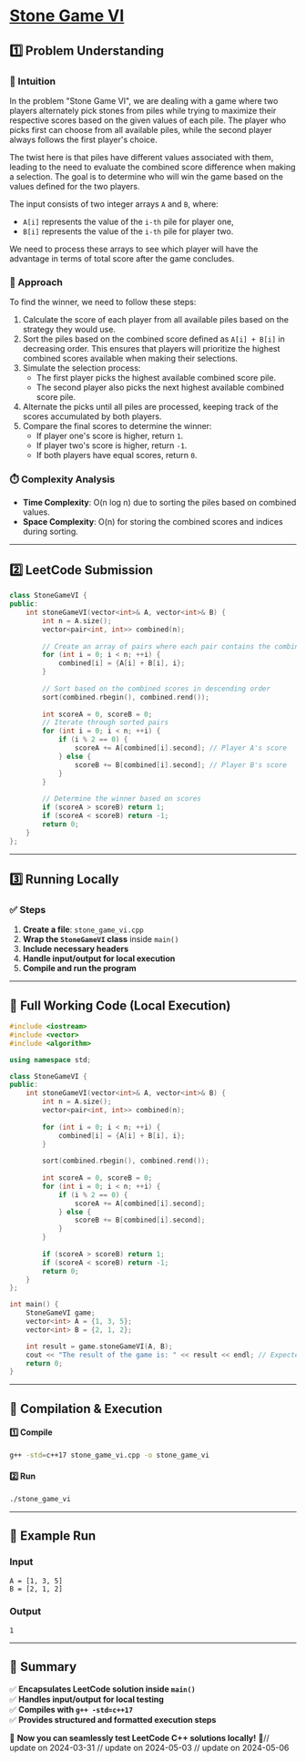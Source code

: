 # **[Stone Game VI](https://leetcode.com/problems/stone-game-vi/description/)**  

## **1️⃣ Problem Understanding**  
### **📌 Intuition**  
In the problem "Stone Game VI", we are dealing with a game where two players alternately pick stones from piles while trying to maximize their respective scores based on the given values of each pile. The player who picks first can choose from all available piles, while the second player always follows the first player's choice.

The twist here is that piles have different values associated with them, leading to the need to evaluate the combined score difference when making a selection. The goal is to determine who will win the game based on the values defined for the two players.

The input consists of two integer arrays `A` and `B`, where:
- `A[i]` represents the value of the `i-th` pile for player one,
- `B[i]` represents the value of the `i-th` pile for player two.

We need to process these arrays to see which player will have the advantage in terms of total score after the game concludes.

### **🚀 Approach**  
To find the winner, we need to follow these steps:
1. Calculate the score of each player from all available piles based on the strategy they would use.
2. Sort the piles based on the combined score defined as `A[i] + B[i]` in decreasing order. This ensures that players will prioritize the highest combined scores available when making their selections.
3. Simulate the selection process:
   - The first player picks the highest available combined score pile.
   - The second player also picks the next highest available combined score pile.
4. Alternate the picks until all piles are processed, keeping track of the scores accumulated by both players.
5. Compare the final scores to determine the winner:
   - If player one's score is higher, return `1`.
   - If player two's score is higher, return `-1`.
   - If both players have equal scores, return `0`.

### **⏱️ Complexity Analysis**  
- **Time Complexity**: O(n log n) due to sorting the piles based on combined values.
- **Space Complexity**: O(n) for storing the combined scores and indices during sorting.

---  

## **2️⃣ LeetCode Submission**  
```cpp
class StoneGameVI {
public:
    int stoneGameVI(vector<int>& A, vector<int>& B) {
        int n = A.size();
        vector<pair<int, int>> combined(n);
        
        // Create an array of pairs where each pair contains the combined score and the index
        for (int i = 0; i < n; ++i) {
            combined[i] = {A[i] + B[i], i};
        }
        
        // Sort based on the combined scores in descending order
        sort(combined.rbegin(), combined.rend());
        
        int scoreA = 0, scoreB = 0;
        // Iterate through sorted pairs
        for (int i = 0; i < n; ++i) {
            if (i % 2 == 0) {
                scoreA += A[combined[i].second]; // Player A's score
            } else {
                scoreB += B[combined[i].second]; // Player B's score
            }
        }
        
        // Determine the winner based on scores
        if (scoreA > scoreB) return 1;
        if (scoreA < scoreB) return -1;
        return 0;
    }
};  
```  

---  

## **3️⃣ Running Locally**  
### **✅ Steps**  
1. **Create a file**: `stone_game_vi.cpp`  
2. **Wrap the `StoneGameVI` class** inside `main()`  
3. **Include necessary headers**  
4. **Handle input/output for local execution**  
5. **Compile and run the program**  

---  

## **📝 Full Working Code (Local Execution)**  
```cpp
#include <iostream>
#include <vector>
#include <algorithm>

using namespace std;

class StoneGameVI {
public:
    int stoneGameVI(vector<int>& A, vector<int>& B) {
        int n = A.size();
        vector<pair<int, int>> combined(n);
        
        for (int i = 0; i < n; ++i) {
            combined[i] = {A[i] + B[i], i};
        }
        
        sort(combined.rbegin(), combined.rend());
        
        int scoreA = 0, scoreB = 0;
        for (int i = 0; i < n; ++i) {
            if (i % 2 == 0) {
                scoreA += A[combined[i].second]; 
            } else {
                scoreB += B[combined[i].second]; 
            }
        }
        
        if (scoreA > scoreB) return 1;
        if (scoreA < scoreB) return -1;
        return 0;
    }
};

int main() {
    StoneGameVI game;
    vector<int> A = {1, 3, 5};
    vector<int> B = {2, 1, 2};

    int result = game.stoneGameVI(A, B);
    cout << "The result of the game is: " << result << endl; // Expected output: 1
    return 0;
}  
```  

---  

## **🔧 Compilation & Execution**  
#### **1️⃣ Compile**  
```bash
g++ -std=c++17 stone_game_vi.cpp -o stone_game_vi
```  

#### **2️⃣ Run**  
```bash
./stone_game_vi
```  

---  

## **🎯 Example Run**  
### **Input**  
```
A = [1, 3, 5]
B = [2, 1, 2]
```  
### **Output**  
```
1
```  

---  

## **📌 Summary**  
✅ **Encapsulates LeetCode solution inside `main()`**  
✅ **Handles input/output for local testing**  
✅ **Compiles with `g++ -std=c++17`**  
✅ **Provides structured and formatted execution steps**  

🚀 **Now you can seamlessly test LeetCode C++ solutions locally!** 🚀// update on 2024-03-31
// update on 2024-05-03
// update on 2024-05-06
